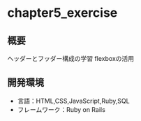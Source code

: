 # chapter5_exercise

## 概要
ヘッダーとフッダー構成の学習
flexboxの活用

## 開発環境
- 言語：HTML,CSS,JavaScript,Ruby,SQL
- フレームワーク：Ruby on Rails
